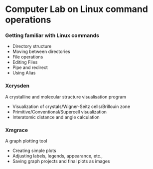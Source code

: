 # Computer Lab on Linux command operations
### Getting familiar with Linux commands
- Directory structure
- Moving between directories
- File operations
- Editing Files
- Pipe and redirect
- Using Alias

### Xcrysden
A crystalline and molecular structure visualisation program
- Visualization of crystals/Wigner-Seitz cells/Brillouin zone
- Primitive/Conventional/Supercell visualization
- Interatomic distance and angle calculation

### Xmgrace
A graph plotting tool
- Creating simple plots
- Adjusting labels, legends, appearance, etc.,
- Saving graph projects and final plots as images
